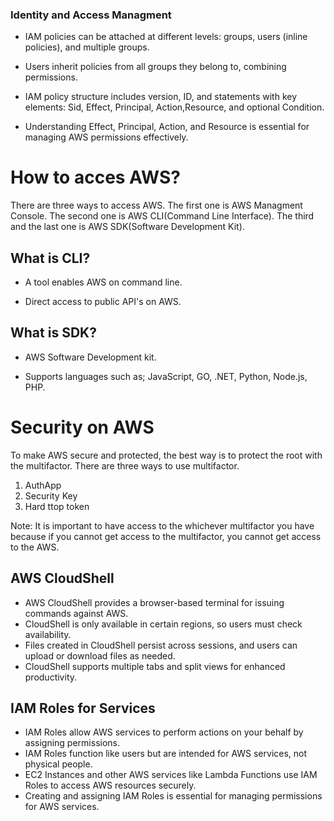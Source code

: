 ### Identity and Access Managment

- IAM policies can be attached at different levels: groups, users (inline policies), and multiple groups.

- Users inherit policies from all groups they belong to, combining permissions.

- IAM policy structure includes version, ID, and statements with key elements: Sid, Effect, Principal, Action,Resource, and optional Condition.

- Understanding Effect, Principal, Action, and Resource is essential for managing AWS permissions effectively.

# How to acces AWS?

There are three ways to access AWS. The first one is AWS Managment Console. The second one is AWS CLI(Command Line Interface). The third and the last one is AWS SDK(Software Development Kit).

## What is CLI?

- A tool enables AWS on command line.

- Direct access to public API's on AWS.

## What is SDK?

- AWS Software Development kit.

- Supports languages such as; JavaScript, GO, .NET, Python, Node.js, PHP.

# Security on AWS

To make AWS secure and protected, the best way is to protect the root with the multifactor. There are three ways to use multifactor. 

1. AuthApp
2. Security Key
3. Hard ttop token

Note: It is important to have access to the whichever multifactor you have because if you cannot get access to the multifactor, you cannot get access to the AWS.

## AWS CloudShell
- AWS CloudShell provides a browser-based terminal for issuing commands against AWS.
- CloudShell is only available in certain regions, so users must check availability.
- Files created in CloudShell persist across sessions, and users can upload or download files as needed.
- CloudShell supports multiple tabs and split views for enhanced productivity.

## IAM Roles for Services
- IAM Roles allow AWS services to perform actions on your behalf by assigning permissions.
- IAM Roles function like users but are intended for AWS services, not physical people.
- EC2 Instances and other AWS services like Lambda Functions use IAM Roles to access AWS resources securely.
- Creating and assigning IAM Roles is essential for managing permissions for AWS services.